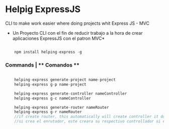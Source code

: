 # Helpig ExpressJS

CLI to make work easier where doing projects whit Express JS - MVC
* Un Proyecto CLI con el fin de reducir trabajo a la hora de crear aplicaciones ExpressJS con el patron MVC*


```javascript

    npm install helping-express -g

```

### Commands | ** Comandos **

```javascript

    helping-express generate-project name-project
    helping-express g-p name-project

    helping-express generate-controller nameController
    helping-express g-c nameController

    helping-express generate-router nameRouter
    helping-express g-r nameRouter
    //if create router, this automatically will create controller it doesn't exists
    //si crea el enrutador, este creara su respectivo controllador si este no existe

```
